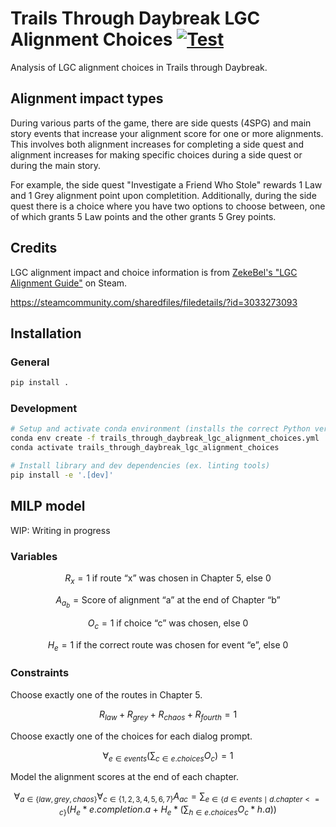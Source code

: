 # Trails Through Daybreak LGC Alignment Choices [![Test](https://github.com/ExcaliburZero/trails_through_daybreak_lgc_alignment_choices/actions/workflows/test.yml/badge.svg)](https://github.com/ExcaliburZero/trails_through_daybreak_lgc_alignment_choices/actions/workflows/test.yml)
Analysis of LGC alignment choices in Trails through Daybreak.

## Alignment impact types
During various parts of the game, there are side quests (4SPG) and main story events that increase your alignment score for one or more alignments. This involves both alignment increases for completing a side quest and alignment increases for making specific choices during a side quest or during the main story.

For example, the side quest "Investigate a Friend Who Stole" rewards 1 Law and 1 Grey alignment point upon completition. Additionally, during the side quest there is a choice where you have two options to choose between, one of which grants 5 Law points and the other grants 5 Grey points.

## Credits
LGC alignment impact and choice information is from [ZekeBel's "LGC Alignment Guide"](https://steamcommunity.com/sharedfiles/filedetails/?id=3033273093) on Steam.

https://steamcommunity.com/sharedfiles/filedetails/?id=3033273093

## Installation
### General
```bash
pip install .
```

### Development
```bash
# Setup and activate conda environment (installs the correct Python version)
conda env create -f trails_through_daybreak_lgc_alignment_choices.yml
conda activate trails_through_daybreak_lgc_alignment_choices

# Install library and dev dependencies (ex. linting tools)
pip install -e '.[dev]'
```

## MILP model
WIP: Writing in progress

### Variables

```math
R_{x} = \text{1 if route ``x'' was chosen in Chapter 5, else 0}
```

```math
A_{a_b} = \text{Score of alignment ``a'' at the end of Chapter ``b''}
```

```math
O_{c} = \text{1 if choice ``c'' was chosen, else 0}
```

```math
H_{e} = \text{1 if the correct route was chosen for event ``e'', else 0}
```

### Constraints
Choose exactly one of the routes in Chapter 5.

```math
R_{law} + R_{grey} + R_{chaos} + R_{fourth} = 1
```

Choose exactly one of the choices for each dialog prompt.

```math
\forall_{e \in events} \left(\sum_{c \in e.choices} O_{c}\right) = 1
```

Model the alignment scores at the end of each chapter.

```math
\forall_{a \in \{law, grey, chaos\}} \forall_{c \in \{1, 2, 3, 4, 5, 6, 7\}} A_{ac} = \sum_{e \in \{d \in events \mid d.chapter <= c\}} \left(H_{e} * e.completion.a + H_{e} * \left(\sum_{h \in e.choices} O_c * h.a\right)\right)
```
